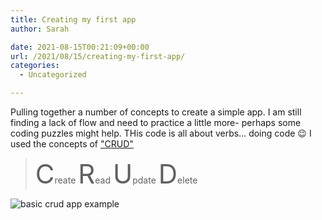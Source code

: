 ```yaml
---
title: Creating my first app
author: Sarah

date: 2021-08-15T00:21:09+00:00
url: /2021/08/15/creating-my-first-app/
categories:
  - Uncategorized

---
```

 

Pulling together a number of concepts to create a simple app. I am still finding a lack of flow and need to practice a little more- perhaps some coding puzzles might help. THis code is all about verbs&#8230; doing code 😉 I used the concepts of ["CRUD"](http://en.wikipedia.org/wiki/Create,_read,_update_and_delete)

> <span style="font-size: 3em;">C</span>reate
> <span style="font-size: 3em;">R</span>ead
> <span style="font-size: 3em;">U</span>pdate
> <span style="font-size: 3em;">D</span>elete

![basic crud app example](/images/basic_crud_app_example.png)
